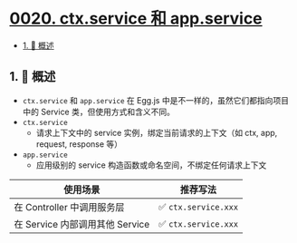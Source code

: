 # [0020. ctx.service 和 app.service](https://github.com/tnotesjs/TNotes.egg/tree/main/notes/0020.%20ctx.service%20%E5%92%8C%20app.service)

<!-- region:toc -->

- [1. 📝 概述](#1--概述)

<!-- endregion:toc -->

## 1. 📝 概述

- `ctx.service` 和 `app.service` 在 Egg.js 中是不一样的，虽然它们都指向项目中的 Service 类，但使用方式和含义不同。
- `ctx.service`
  - 请求上下文中的 service 实例，绑定当前请求的上下文（如 ctx, app, request, response 等）
- `app.service`
  - 应用级别的 service 构造函数或命名空间，不绑定任何请求上下文

| 使用场景                        | 推荐写法             |
| ------------------------------- | -------------------- |
| 在 Controller 中调用服务层      | ✅ `ctx.service.xxx` |
| 在 Service 内部调用其他 Service | ✅ `ctx.service.xxx` |
